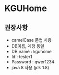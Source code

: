 # KGUHome

## 권장사항
- camelCase 문법 사용
- DB이름, 계정 통일
- DB name : kguhome
- Id : tester1
- Password : qwer1234
- java 8 사용 (jdk 1.8)
